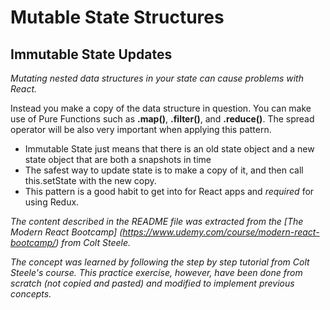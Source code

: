 # Mutable State Structures

## Immutable State Updates

_Mutating nested data structures in your state can cause problems with React._

Instead you make a copy of the data structure in question. You can make use of Pure Functions such as **.map()**, **.filter()**, and **.reduce()**. The spread operator will be also very important when applying this pattern.

- Immutable State just means that there is an old state object and a new state object that are both a snapshots in time
- The safest way to update state is to make a copy of it, and then call this.setState with the new copy.
- This pattern is a good habit to get into for React apps and _required_ for using Redux.

_The content described in the README file was extracted from the [The Modern React Bootcamp] (https://www.udemy.com/course/modern-react-bootcamp/) from Colt Steele._

_The concept was learned by following the step by step tutorial from Colt Steele's course. This practice exercise, however, have been done from scratch (not copied and pasted) and modified to implement previous concepts._
